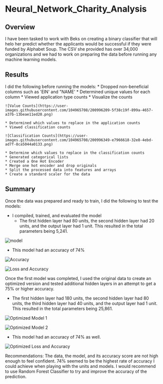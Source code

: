 # Neural_Network_Charity_Analysis
## Overview
I have been tasked to work with Beks on creating a binary classifier that will helo her predict whether the applicants would be successful if they were funded by Alphabet Soup. The CSV she provided has over 34,000 organizations and we had to work on preparing the data before running any machine learning models.
## Results
I did the following before running the models:
    * Dropped non-beneficial columns such as 'EIN' and "NAME'
    * Determined unique values for each column
    * Viewed application type counts
    * Visualize the counts
    
    ![Value Counts](https://user-images.githubusercontent.com/104965708/200996209-5f38c19f-899a-4657-a37b-13beae11ed20.png)
    
    * Determined which values to replace in the application counts
    * Viewed classification counts
    
    ![Classification Counts](https://user-images.githubusercontent.com/104965708/200996349-e7966618-32e8-4ebd-ad7f-8ca5044a0133.png)
    
    * Determine which values to replace in the classification counts
    * Generated categorical lists
    * Created a One Hot Encoder
    * Merge one hot encoder and drop originals
    * Split the processed data into features and arrays 
    * Create a standard scaler for the data

## Summary
Once the data was prepared and ready to train, I did the following to test the models:
* I compiled, trained, and evaluated the model
    * The first hidden layer had 80 units, the second hidden layer had 20 units, and the output layer had 1 unit. This resulted in the total parameters being 5,241.

![model](https://user-images.githubusercontent.com/104965708/200995721-51724906-dde1-4916-90e9-37aaf600f2cf.png)

* This model had an accuracy of 74%

![Accuracy](https://user-images.githubusercontent.com/104965708/200996907-136a5f49-f9b5-4ee7-910b-74e96e0a0ffe.png)

![Loss and Accuracy](https://user-images.githubusercontent.com/104965708/200996927-6ba8939b-92db-449e-95f8-b458190a3b7e.png)

Once the first model was completed, I used the original data to create an optimized version and tested additional hidden layers in an attempt to get a 75% or higher accuracy.
* The first hidden layer had 180 units, the second hidden layer had 80 units, the third hidden layer had 40 units, and the output layer had 1 unit. This resulted in the total parameters being 25,861.

![Optimized Model 1](https://user-images.githubusercontent.com/104965708/200997318-18ef637b-ca24-4838-86bb-7f3094dd8352.png)

![Optimized Model 2](https://user-images.githubusercontent.com/104965708/200997270-02dc9dfc-7426-4316-8108-b3c0fc3041f1.png)

* This model had an accuracy of 74% as well.

![Optimized Loss and Accuracy](https://user-images.githubusercontent.com/104965708/200997487-df37f750-082e-444e-b343-d9c13a2e6cf3.png)

Recommendations:
The data, the model, and its accuracy score are not high enough to feel confident. 74% seemed to be the highest rate of accuracy I could achieve when playing with the units and models. I would recommend to use Random Forest Classifier to try and improve the accuracy of the prediction.

